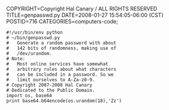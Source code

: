 COPYRIGHT=Copyright Hal Canary / ALL RIGHTS RESERVED
TITLE=genpasswd.py
DATE=2008-01-27 15:54:05-06:00 (CST)
POSTID=716
CATEGORIES=computers-code;

    
    #!/usr/bin/env python
    # ~/bin/genpasswd.py
    #   Generate a random password with about
    #   142 bits of randomness, making use of
    #   /dev/urandom.
    # Note:
    #   Most online services have somewhat
    #   arbitrary rules about what characters
    #   can be included in a password. So we
    #   limit ourselves to A-Za-z0-9.
    # Copyright 2007-2008 Hal Canary
    # Dedicated to the Public Domain.
    import os, base64
    print base64.b64encode(os.urandom(18),'Zz')
